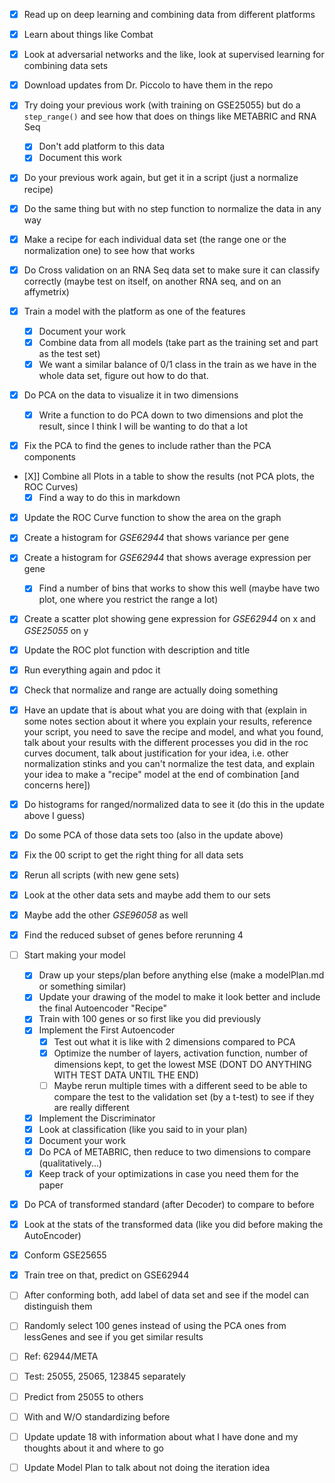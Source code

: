 - [X] Read up on deep learning and combining data from different platforms

- [X] Learn about things like Combat

- [X] Look at adversarial networks and the like, look at supervised learning for combining data sets

- [X] Download updates from Dr. Piccolo to have them in the repo

- [X] Try doing your previous work (with training on GSE25055) but do a `step_range()` and see how that does on things like METABRIC and RNA Seq
    - [X] Don't add platform to this data
    - [X] Document this work

- [X] Do your previous work again, but get it in a script (just a normalize recipe)

- [X] Do the same thing but with no step function to normalize the data in any way

- [X] Make a recipe for each individual data set (the range one or the normalization one) to see how that works

- [X] Do Cross validation on an RNA Seq data set to make sure it can classify correctly (maybe test on itself, on another RNA seq, and on an affymetrix)

- [X] Train a model with the platform as one of the features
    - [X] Document your work
    - [X] Combine data from all models (take part as the training set and part as the test set)
    - [X] We want a similar balance of 0/1 class in the train as we have in the whole data set, figure out how to do that.

- [X] Do PCA on the data to visualize it in two dimensions
    - [X] Write a function to do PCA down to two dimensions and plot the result, since I think I will be wanting to do that a lot

- [X] Fix the PCA to find the genes to include rather than the PCA components

- [X]] Combine all Plots in a table to show the results (not PCA plots, the ROC Curves)
    - [X] Find a way to do this in markdown

- [X] Update the ROC Curve function to show the area on the graph

- [X] Create a histogram for <i>GSE62944</i> that shows variance per gene
- [X] Create a histogram for <i>GSE62944</i> that shows average expression per gene
    - [X] Find a number of bins that works to show this well (maybe have two plot, one where you restrict the range a lot)
- [X] Create a scatter plot showing gene expression for <i>GSE62944</i> on x and <i>GSE25055</i> on y

- [X] Update the ROC plot function with description and title
- [X] Run everything again and pdoc it

- [X] Check that normalize and range are actually doing something
- [X] Have an update that is about what you are doing with that (explain in some notes section about it where you explain your results, reference your script, you need to save the recipe and model, and what you found, talk about your results with the different processes you did in the roc curves document, talk about justification for your idea, i.e. other normalization stinks and you can't normalize the test data, and explain your idea to make a "recipe" model at the end of combination [and concerns here])
- [X] Do histograms for ranged/normalized data to see it (do this in the update above I guess)
- [X] Do some PCA of those data sets too (also in the update above)

- [X] Fix the 00 script to get the right thing for all data sets
- [X] Rerun all scripts (with new gene sets)

- [X] Look at the other data sets and maybe add them to our sets
- [X] Maybe add the other <i>GSE96058</i> as well

- [X] Find the reduced subset of genes before rerunning 4

- [ ] Start making your model
    - [X] Draw up your steps/plan before anything else (make a modelPlan.md or something similar)
    - [X] Update your drawing of the model to make it look better and include the final Autoencoder "Recipe"
    - [X] Train with 100 genes or so first like you did previously
    - [X] Implement the First Autoencoder
        - [X] Test out what it is like with 2 dimensions compared to PCA
        - [X] Optimize the number of layers, activation function, number of dimensions kept, to get the lowest MSE (DONT DO ANYTHING WITH TEST DATA UNTIL THE END)
        - [ ] Maybe rerun multiple times with a different seed to be able to compare the test to the validation set (by a t-test) to see if they are really different
    - [X] Implement the Discriminator
    - [X] Look at classification (like you said to in your plan)
    - [X] Document your work
    - [X] Do PCA of METABRIC, then reduce to two dimensions to compare (qualitatively...)
    - [X] Keep track of your optimizations in case you need them for the paper

- [X] Do PCA of transformed standard (after Decoder) to compare to before
- [X] Look at the stats of the transformed data (like you did before making the AutoEncoder)



- [X] Conform GSE25655
- [X] Train tree on that, predict on GSE62944
- [ ] After conforming both, add label of data set and see if the model can distinguish them
- [ ] Randomly select 100 genes instead of using the PCA ones from lessGenes and see if you get similar results

- [ ] Ref: 62944/META
- [ ] Test: 25055, 25065, 123845 separately
- [ ] Predict from 25055 to others
- [ ] With and W/O standardizing before

- [ ] Update update 18 with information about what I have done and my thoughts about it and where to go
- [ ] Update Model Plan to talk about not doing the iteration idea
